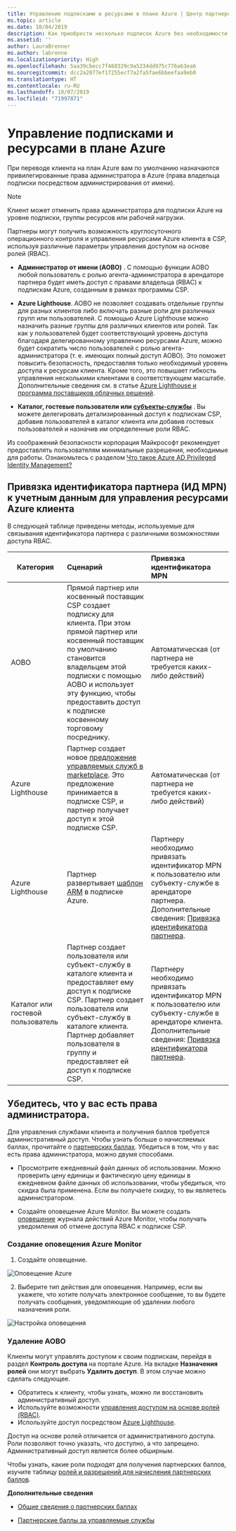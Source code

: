 ```yaml
---
title: Управление подписками и ресурсами в плане Azure | Центр партнеров
ms.topic: article
ms.date: 10/04/2019
description: Как приобрести несколько подписок Azure без необходимости отправлять отдельный заказ для каждой подписки.
ms.assetid: ''
author: LauraBrenner
ms.author: labrenne
ms.localizationpriority: High
ms.openlocfilehash: 5aa39cbecc7f468329c9a5234dd975c776a63ea6
ms.sourcegitcommit: dcc2a2077ef17255ecf7a2fa5fae6bbeefaa9eb0
ms.translationtype: HT
ms.contentlocale: ru-RU
ms.lasthandoff: 10/07/2019
ms.locfileid: "71997871"
---
```

# <a name="manage-subscriptions-and-resources-under-the-azure-plan"></a>Управление подписками и ресурсами в плане Azure

При переводе клиента на план Azure вам по умолчанию назначаются привилегированные права администратора в Azure (права владельца подписки посредством администрирования от имени).

 > [!NOTE]
 > Клиент может отменить права администратора для подписки Azure на уровне подписки, группы ресурсов или рабочей нагрузки. 

 Партнеры могут получить возможность круглосуточного операционного контроля и управления ресурсами Azure клиента в CSP, используя различные параметры управления доступом на основе ролей (RBAC). 

- **Администратор от имени (AOBO)** . С помощью функции AOBO любой пользователь с ролью агента-администратора в арендаторе партнера будет иметь доступ с правами владельца (RBAC) к подпискам Azure, созданным в рамках программы CSP.

- **Azure Lighthouse**. AOBO не позволяет создавать отдельные группы для разных клиентов либо включать разные роли для различных групп или пользователей. С помощью Azure Lighthouse можно назначить разные группы для различных клиентов или ролей. Так как у пользователей будет соответствующий уровень доступа благодаря делегированному управлению ресурсами Azure, можно будет сократить число пользователей с ролью агента-администратора (т. е. имеющих полный доступ AOBO). Это поможет повысить безопасность, предоставляя только необходимый уровень доступа к ресурсам клиента. Кроме того, это повышает гибкость управления несколькими клиентами в соответствующем масштабе. Дополнительные сведения см. в статье [Azure Lighthouse и программа поставщиков облачных решений](https://docs.microsoft.com/azure/lighthouse/concepts/cloud-solution-provider).

-  **Каталог, гостевые пользователи или [субъекты-службы](https://docs.microsoft.com/azure/active-directory/develop/app-objects-and-service-principals)** . Вы можете делегировать детализированный доступ к подпискам CSP, добавив пользователей в каталог клиента или добавив гостевых пользователей и назначив им определенные роли RBAC. 

Из соображений безопасности корпорация Майкрософт рекомендует предоставлять пользователям минимальные разрешения, необходимые для работы. Ознакомьтесь с разделом [Что такое Azure AD Privileged Identity Management?](https://docs.microsoft.com/azure/active-directory/privileged-identity-management/pim-configure) 

## <a name="link-your-partner-id-mpn-idto-your-credentials-for-managing-customers-azure-resources"></a>Привязка идентификатора партнера (ИД MPN) к учетным данным для управления ресурсами Azure клиента

В следующей таблице приведены методы, используемые для связывания идентификатора партнера с различными возможностями доступа RBAC.

|**Категория**   |**Сценарий**   |**Привязка идентификатора MPN**|
|-----------------|:------------------------|:------------------|
|AOBO   |Прямой партнер или косвенный поставщик CSP создает подписку для клиента. При этом прямой партнер или косвенный поставщик по умолчанию становится владельцем этой подписки с помощью AOBO и использует эту функцию, чтобы предоставить доступ к подписке косвенному торговому посреднику.|Автоматическая (от партнера не требуется каких-либо действий)|
|Azure Lighthouse|Партнер создает новое [предложение управляемых служб в marketplace](https://docs.microsoft.com/azure/lighthouse/concepts/managed-services-offers). Это предложение принимается в подписке CSP, и партнер получает доступ к этой подписке CSP.|Автоматическая (от партнера не требуется каких-либо действий)|
|Azure Lighthouse|Партнер развертывает [шаблон ARM](https://docs.microsoft.com/azure/lighthouse/how-to/onboard-customer) в подписке Azure.|Партнеру необходимо привязать идентификатор MPN к пользователю или субъекту-службе в арендаторе партнера. Дополнительные сведения: [Привязка идентификатора партнера](https://docs.microsoft.com/en-us/azure/billing/billing-partner-admin-link-started).|
|Каталог или гостевой пользователь|Партнер создает пользователя или субъект-службу в каталоге клиента и предоставляет ему доступ к подписке CSP. Партнер создает пользователя или субъект-службу в каталоге клиента. Партнер добавляет пользователя в группу и предоставляет ей доступ к подписке CSP.|Партнеру необходимо привязать идентификатор MPN к пользователю или субъекту-службе в арендаторе клиента. Дополнительные сведения: [Привязка идентификатора партнера](https://docs.microsoft.com/en-us/azure/billing/billing-partner-admin-link-started).|

## <a name="confirm-that-you-have-admin-access"></a>Убедитесь, что у вас есть права администратора.

Для управления службами клиента и получения баллов требуется административный доступ. Чтобы узнать больше о начисляемых баллах, прочитайте о [партнерских баллах](partner-earned-credit.md). Убедиться в том, что у вас есть права администратора, можно двумя способами.

- Просмотрите ежедневный файл данных об использовании. Можно проверить цену единицы и фактическую цену единицы в ежедневном файле данных об использовании, чтобы убедиться, что скидка была применена. Если вы получаете скидку, то вы являетесь администратором.

- Создайте оповещение Azure Monitor. Вы можете создать [оповещение](https://docs.microsoft.com/azure/azure-monitor/platform/alerts-activity-log) журнала действий Azure Monitor, чтобы получать уведомления об отмене доступа RBAC к подписке CSP.

### <a name="create-an-azure-monitor-alert"></a>Создание оповещения Azure Monitor

1. Создайте оповещение.

![Оповещение Azure](images/azure/azurealert1.png)

2. Выберите тип действия для оповещения. Например, если вы укажете, что хотите получать электронное сообщение, то вы будете получать сообщения, уведомляющие об удалении любого назначения роли.

![Настройка оповещения](images/azure/azureconfigurealert2.png)

### <a name="aobo-removal"></a>Удаление AOBO

Клиенты могут управлять доступом к своим подпискам, перейдя в раздел **Контроль доступа** на портале Azure. На вкладке **Назначения ролей** они могут выбрать **Удалить доступ**. В этом случае можно сделать следующее.

- Обратитесь к клиенту, чтобы узнать, можно ли восстановить административный доступ.
- Используйте возможности [управления доступом на основе ролей (RBAC)](https://docs.microsoft.com/azure/role-based-access-control/overview).
- Используйте доступ посредством [Azure Lighthouse](https://azure.microsoft.com/services/azure-lighthouse/).

Доступ на основе ролей отличается от административного доступа. Роли позволяют точно указать, что доступно, а что запрещено. Административный доступ является более обширным.

Чтобы узнать, какие роли подходят для получения партнерских баллов, изучите таблицу [ролей и разрешений для начисления партнерских баллов](https://query.prod.cms.rt.microsoft.com/cms/api/am/binary/RE3QuW2).

**Дополнительные сведения**

- [Общие сведения о партнерских баллах](partner-earned-credit.md)

- [Партнерские баллы за управляемые службы](partner-earned-credit-explanation.md)
